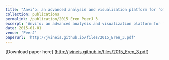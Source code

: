 ```yaml
---
title: "Anvi’o: an advanced analysis and visualization platform for ‘omics data"
collection: publications
permalink: /publication/2015_Eren_PeerJ_3
excerpt: 'Anvi’o: an advanced analysis and visualization platform for ‘omics data'
date: 2015-01-01
venue: 'PeerJ'
paperurl: 'http://jvineis.github.io/files/2015_Eren_3.pdf'
---
```

[Download paper here] (http://jvineis.github.io/files/2015_Eren_3.pdf)